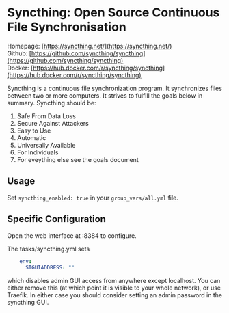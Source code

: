 # Syncthing: Open Source Continuous File Synchronisation

Homepage: [https://syncthing.net/](https://syncthing.net/)  
Github: [https://github.com/syncthing/syncthing](https://github.com/syncthing/syncthing)  
Docker: [https://hub.docker.com/r/syncthing/syncthing](https://hub.docker.com/r/syncthing/syncthing)

Syncthing is a continuous file synchronization program. It synchronizes files
between two or more computers. It strives to fulfill the goals below in summary.
Syncthing should be:

1. Safe From Data Loss
2. Secure Against Attackers
3. Easy to Use
4. Automatic
5. Universally Available
6. For Individuals
7. For eveything else see the goals document

## Usage

Set `syncthing_enabled: true` in your `group_vars/all.yml` file.

## Specific Configuration

Open the web interface at :8384 to configure.

The tasks/syncthing.yml sets
```yaml
    env:
      STGUIADDRESS: ""
```
which disables admin GUI access from anywhere except localhost. You can either
remove this (at which point it is visible to your whole network), or use
Traefik. In either case you should consider setting an admin password in the
syncthing GUI.
